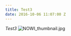 ```yaml
---
title: Test3
date: 2016-10-06 11:07:00 Z
---
```


*Test3*
![NOWI_thumbnail.jpg](/uploads/NOWI_thumbnail.jpg)